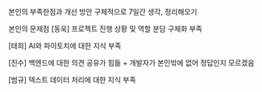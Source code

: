 본인의 부족한점과 개선 방안 구체적으로 7일간 생각, 정리해오기

본인의 문제점
[동욱]
프로젝트 진행 상황 및 역할 분담 구체화 부족

[태희]
AI와 파이토치에 대한 지식 부족

[진수]
백엔드에 대한 의견 공유가 힘듦 + 개발자가 본인밖에 없어 정답인지 모르겠음

[범규]
텍스트 데이터 처리에 대한 지식 부족
